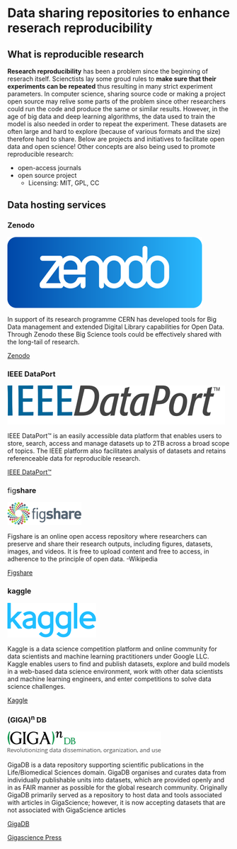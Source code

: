 # Data sharing repositories to enhance reserach reproducibility

## What is reproducible research

**Research reproducibility** has been a problem since the beginning of reserach itself. Scienctists lay some groud rules to **make sure that their experiments can be repeated** thus resulting in many strict experiment parameters. In computer science, sharing source code or making a project open source may relive some parts of the problem since other researchers could run the code and produce the same or similar results. However, in the age of big data and deep learning algorithms, the data used to train the model is also needed in order to repeat the experiment. These datasets are often large and hard to explore (because of various formats and the size) therefore hard to share. Below are projects and initiatives to facilitate open data and open science! Other concepts are also being used to promote reproducible research: 

- open-access journals
- open source project
  - Licensing: MIT, GPL, CC

## Data hosting services

### Zenodo

![image.svg](imgs/zenodo-gradient-round.svg)

In support of its research programme CERN has developed tools for Big Data management and extended Digital Library capabilities for Open Data. Through Zenodo these Big Science tools could be effectively shared with the long­-tail of research.

[Zenodo](http://about.zenodo.org/)

### IEEE DataPort 

![image.png](imgs/dataport-logo.svg)

IEEE DataPort™ is an easily accessible data platform that enables users to store, search, access and manage datasets up to 2TB across a broad scope of topics.  The IEEE platform also facilitates analysis of datasets and retains referenceable data for reproducible research.

[IEEE DataPort™](https://ieee-dataport.org/)

### <span style="font-weight: 400;">fig</span>**share** 

![image.png](imgs/figshare.png)

Figshare is an online open access repository where researchers can preserve and share their research outputs, including figures, datasets, images, and videos. It is free to upload content and free to access, in adherence to the principle of open data. -Wikipedia

[Figshare](https://figshare.com/)

### kaggle

![image.png](imgs/kaggle.png)

Kaggle is a data science competition platform and online community for data scientists and machine learning practitioners under Google LLC. Kaggle enables users to find and publish datasets, explore and build models in a web-based data science environment, work with other data scientists and machine learning engineers, and enter competitions to solve data science challenges.

[Kaggle](https://www.kaggle.com/)

### (GIGA)<sup>n</sup> DB

![image.png](imgs/gigadb.png)

GigaDB is a data repository supporting scientific publications in the Life/Biomedical Sciences domain. GigaDB organises and curates data from individually publishable units into datasets, which are provided openly and in as FAIR manner as possible for the global research community. Originally GigaDB primarily served as a repository to host data and tools associated with articles in GigaScience; however, it is now accepting datasets that are not associated with GigaScience articles 

[GigaDB](http://gigadb.org/)

[Gigascience Press](https://www.gigasciencepress.org/)

